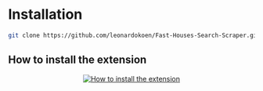 # Installation

```bash
git clone https://github.com/leonardokoen/Fast-Houses-Search-Scraper.git
```

## How to install the extension

<p align="center">
  <a href="https://youtu.be/J16TC9l4EZU">
    <img src="https://img.youtube.com/vi/J16TC9l4EZU/0.jpg" alt="How to install the extension" />
  </a>
</p>